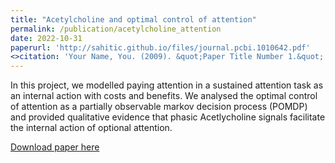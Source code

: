 ```yaml
---
title: "Acetylcholine and optimal control of attention"
permalink: /publication/acetylcholine_attention
date: 2022-10-31
paperurl: 'http://sahitic.github.io/files/journal.pcbi.1010642.pdf'
<>citation: 'Your Name, You. (2009). &quot;Paper Title Number 1.&quot; <i>Journal 1</i>. 1(1).'
---
```

In this project, we modelled paying attention in a sustained attention task as an internal action with costs and benefits. We analysed the optimal control of attention as a partially observable markov decision process (POMDP) and provided qualitative evidence that phasic Acetlycholine signals facilitate the internal action of optional attention.

[Download paper here](http://academicpages.github.io/files/journal.pcbi.1010642.pdf)
